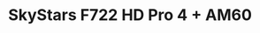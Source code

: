 ---
color: red
category: Stacks
group: undefined
visible: true
order: 2
title: SkyStars F722 HD Pro 4 + AM60
link: https://www.getfpv.com/electronics/stacks/skystars-fly-stack-f722-hd-pro-4-fc-am60-60a-am-32-esc-30x30.html
img: /uploads/builds/5inch-beginner/stacks-skystars-f722-hd-pro-4-am60.jpg
text: It's a fair jump in price, but you definitely get what you pay for here - F722 MCU, double 3A voltage regulators, MPU6000 gyro, and a very solid 60A ESC that runs AM32 - an open-source alternative to BLHeli_32 - I'll have a whole article about it soon if you're curious
info:
  - $97.99
  - 30x30
  - F722<MCU>
  - MPU6000<IMU>
  - 6 UARTs
  - 16MB Blackbox
  - 5V 3A
  - 10V 3A
  - 60A Nominal
  - 80A Peak
  - 24.9g
---